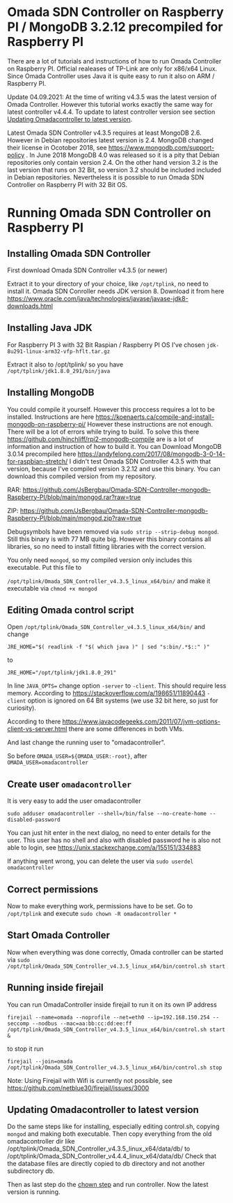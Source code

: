 # Omada SDN Controller on Raspberry PI / MongoDB 3.2.12 precompiled for Raspberry PI

There are a lot of tutorials and instructions of how to run Omada Controller on Raspberry PI. Official realeases of TP-Link are only for x86/x64 Linux.
Since Omada Controller uses Java it is quite easy to run it also on ARM / Raspberry PI.

Update 04.09.2021: At the time of writing v4.3.5 was the latest version of Omada Controller. However this tutorial works exactly the same way for latest controller v4.4.4. To update to latest controller version see section [Updating Omadacontroller to latest version](#updating-omadacontroller-to-latest-version).

Latest Omada SDN Controller v4.3.5 requires at least MongoDB 2.6. However in Debian repositories latest version is 2.4. MongoDB changed their license in Ocotober 2018, see https://www.mongodb.com/support-policy
. In June 2018 MongoDB 4.0 was released so it is a pity that Debian repositories only contain version 2.4. On the other hand version 3.2 is the last version that runs on 32 Bit, so version 3.2 should be included included
in Debian repositories. Nevertheless it is possible to run Omada SDN Controller on Raspberry PI with 32 Bit OS.

# Running Omada SDN Controller on Raspberry PI

## Installing Omada SDN Controller

First download Omada SDN Controller v4.3.5 (or newer)

Extract it to your directory of your choice, like `/opt/tplink`, no need to install it.
Omada SDN Conroller needs JDK version 8. Download it from here https://www.oracle.com/java/technologies/javase/javase-jdk8-downloads.html

## Installing Java JDK

For Raspberry PI 3 with 32 Bit Raspian / Raspberry PI OS I've chosen `jdk-8u291-linux-arm32-vfp-hflt.tar.gz`

Extract it also to /opt/tplink/ so you have `/opt/tplink/jdk1.8.0_291/bin/java`

## Installing MongoDB

You could compile it yourself. However this proccess requires a lot to be installed. Instructions are here https://koenaerts.ca/compile-and-install-mongodb-on-raspberry-pi/
However these instructions are not enough. There will be a lot of errors while trying to build. To solve this there https://github.com/hinchliff/rpi2-mongodb-compile are is a lot 
of information and instruction of how to build it. 
You can Download MongoDB 3.0.14 precompiled here https://andyfelong.com/2017/08/mongodb-3-0-14-for-raspbian-stretch/
I didn't test Omada SDN Controller 4.3.5 with that version, because I've compiled version 3.2.12 and use this binary. You can download this compiled version from my repository. 

RAR: https://github.com/JsBergbau/Omada-SDN-Controller-mongodb-Raspberry-PI/blob/main/mongod.rar?raw=true

ZIP: https://github.com/JsBergbau/Omada-SDN-Controller-mongodb-Raspberry-PI/blob/main/mongod.zip?raw=true

Debugsymbols have been removed via `sudo strip --strip-debug mongod`. Still this binary is with 77 MB quite big. However this binary contains all libraries, so no need to install fitting
libraries with the correct version.

You only need `mongod`, so my compiled version only includes this executable. Put this file to

`/opt/tplink/Omada_SDN_Controller_v4.3.5_linux_x64/bin/` and make it executable via `chmod +x mongod`

## Editing Omada control script

Open `/opt/tplink/Omada_SDN_Controller_v4.3.5_linux_x64/bin/` and change 

`JRE_HOME="$( readlink -f "$( which java )" | sed "s:bin/.*$::" )"`


to 

`JRE_HOME="/opt/tplink/jdk1.8.0_291"`

In line `JAVA_OPTS=` change option `-server` to `-client`. This should require less memory. According to https://stackoverflow.com/a/198651/11890443 `-client` option is ignored on 64 Bit systems (we use 32 bit here, so just for curiosity). 

According to there https://www.javacodegeeks.com/2011/07/jvm-options-client-vs-server.html there are some differences in both VMs. 

And last change the running user to "omadacontroller".

So before `OMADA_USER=${OMADA_USER:-root}`, after `OMADA_USER=omadacontroller`

## Create user `omadacontroller`

It is very easy to add the user omadacontroller

`sudo adduser omadacontroller --shell=/bin/false --no-create-home --disabled-password`

You can just hit enter in the next dialog, no need to enter details for the user. This user has no shell and also with disabled password he is also not able to login, see https://unix.stackexchange.com/a/155151/334883

If anything went wrong, you can delete the user via `sudo userdel omadacontroller`

## Correct permissions

Now to make everything work, permissions have to be set. Go to `/opt/tplink` and execute `sudo chown -R omadacontroller *`

## Start Omada Controller

Now when everything was done correctly, Omada controller can be started via `sudo /opt/tplink/Omada_SDN_Controller_v4.3.5_linux_x64/bin/control.sh start`

## Running inside firejail

You can run OmadaController inside firejail to run it on its own IP address 

`firejail --name=omada --noprofile --net=eth0 --ip=192.168.150.254 --seccomp --nodbus --mac=aa:bb:cc:dd:ee:ff /opt/tplink/Omada_SDN_Controller_v4.3.5_linux_x64/bin/control.sh start &`

to stop it run

`firejail --join=omada /opt/tplink/Omada_SDN_Controller_v4.3.5_linux_x64/bin/control.sh stop`

Note: Using Firejail with Wifi is currently not possible, see https://github.com/netblue30/firejail/issues/3000

## Updating Omadacontroller to latest version

Do the same steps like for installing, especially editing control.sh, copying `mongod` and making both executable. Then copy everything from the old omadacontroller dir like /opt/tplink/Omada_SDN_Controller_v4.3.5_linux_x64/data/db/ to /opt/tplink/Omada_SDN_Controller_v4.4.4_linux_x64/data/db/
Check that the database files are directly copied to db directory and not another subdirectory db.

Then as last step do the [chown step](#correct-permissions) and run controller. Now the latest version is running.
